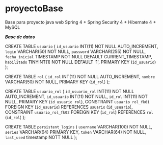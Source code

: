 # proyectoBase
Base para proyecto java web Spring 4 + Spring Security 4 + Hibernate 4 + MySQL

***Base de datos***

CREATE TABLE `usuario` (
	`id_usuario` INT(11) NOT NULL AUTO_INCREMENT,
	`login` VARCHAR(50) NOT NULL,
	`password` VARCHAR(255) NOT NULL,
	`fecha_inicial` TIMESTAMP NOT NULL DEFAULT CURRENT_TIMESTAMP,
	`habilitado` TINYINT(1) NOT NULL DEFAULT '1',
	PRIMARY KEY (`id_usuario`)
);

CREATE TABLE `rol` (
	`id_rol` INT(11) NOT NULL AUTO_INCREMENT,
	`nombre` VARCHAR(50) NOT NULL,
	PRIMARY KEY (`id_rol`)
);

CREATE TABLE `usuario_rol` (
	`id_usuario_rol` INT(11) NOT NULL AUTO_INCREMENT,
	`id_usuario` INT(11) NOT NULL,
	`id_rol` INT(11) NOT NULL,
	PRIMARY KEY (`id_usuario_rol`),
	CONSTRAINT `usuario_rol_fk01` FOREIGN KEY (`id_usuario`) REFERENCES `usuario` (`id_usuario`),
	CONSTRAINT `usuario_rol_fk02` FOREIGN KEY (`id_rol`) REFERENCES `rol` (`id_rol`)
);

CREATE TABLE `persistent_logins` ( 
  `username` VARCHAR(100) NOT NULL, 
  `series` VARCHAR(64) PRIMARY KEY, 
  `token` VARCHAR(64) NOT NULL, 
  `last_used` timestamp NOTT NULL
);

